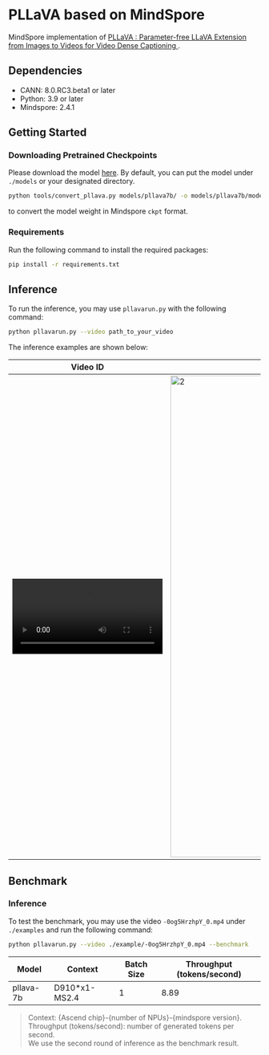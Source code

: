 # PLLaVA based on MindSpore

MindSpore implementation of
[PLLaVA : Parameter-free LLaVA Extension from Images to Videos for Video Dense Captioning
](https://arxiv.org/abs/2404.16994).

## Dependencies

- CANN: 8.0.RC3.beta1 or later
- Python: 3.9 or later
- Mindspore: 2.4.1

## Getting Started
### Downloading Pretrained Checkpoints

Please download the model [here](https://huggingface.co/llava-hf/llava-v1.6-vicuna-7b-hf).
By default, you can put the model under `./models` or your designated directory.

```bash
python tools/convert_pllava.py models/pllava7b/ -o models/pllava7b/model.ckpt
```

to convert the model weight in Mindspore `ckpt` format.

### Requirements

Run the following command to install the required packages:
```bash
pip install -r requirements.txt
```

## Inference

To run the inference, you may use `pllavarun.py` with the following command:

```bash
python pllavarun.py --video path_to_your_video
```

The inference examples are shown below:

| Video ID | Sample Frame | Caption |
|----------|--------------|---------|
| <video src="https://github.com/user-attachments/assets/e79c8b19-b5f6-4391-8bf4-4921e2fede15" /> | <img width="960" alt="2" src="https://github.com/user-attachments/assets/19615fcd-b0e9-431a-b882-fea75b43d84e" /> | The image shows a collection of cake pans inside an oven. Each pan has a different color of frosting, indicating that they are being used to bake cakes with various flavors or colors. The oven appears to be a professional-grade model, suitable for baking large quantities of cakes at once. The pans are arranged on a rack, which is designed to allow for even heat distribution and to prevent the cakes from sticking to the bottom of the oven. |


## Benchmark

### Inference

To test the benchmark, you may use the video `-0og5HrzhpY_0.mp4` under `./examples`
and run the following command:
```bash
python pllavarun.py --video ./example/-0og5HrzhpY_0.mp4 --benchmark
```

|         Model         | Context       | Batch Size | Throughput (tokens/second) |
|-----------------------|---------------|------------|----------------------------|
| pllava-7b| D910*x1-MS2.4 |    1       | 8.89                       |

> Context: {Ascend chip}-{number of NPUs}-{mindspore version}.\
> Throughput (tokens/second): number of generated tokens per second.\
> We use the second round of inference as the benchmark result.
